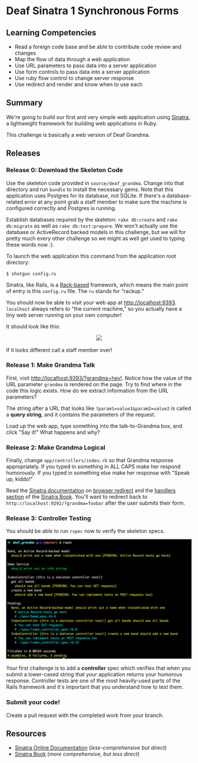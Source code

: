 # Deaf Sinatra 1 Synchronous Forms

## Learning Competencies

* Read a foreign code base and be able to contribute code review and changes
* Map the flow of data through a web application
* Use URL parameters to pass data into a server application
* Use form controls to pass data into a server application
* Use ruby flow control to change server response
* Use redirect and render and know when to use each

## Summary

We're going to build our first and very simple web application using
[Sinatra][], a lightweight framework for building web
applications in Ruby.

This challenge is basically a web version of Deaf Grandma.

## Releases

### Release 0: Download the Skeleton Code

Use the skeleton code provided in `source/deaf_grandma`.  Change into that
directory and run `bundle` to install the necessary gems.  Note that this
application uses Postgres for its database, not SQLite.  If there's a
database-related error at any point grab a staff member to make sure the
machine is configured correctly and Postgres is running.

Establish databases required by the skeleton: `rake db:create` and `rake
db:migrate` as well as `rake db:test:prepare`.  We won't actually use the
database or ActiveRecord backed models in this challenge, but we will for
pretty much every other challenge so we might as well get used to typing these
words now :).

To launch the web application this command from the application root directory:

```text
$ shotgun config.ru
```

Sinatra, like Rails, is a [Rack-based](http://rack.github.com/) framework,
which means the main point of entry is this `config.ru` file.  The `ru` stands
for "rackup."

You should now be able to visit your web app at
[http://localhost:9393](http://localhost:9393).  `localhost` always refers to
"the current machine," so you actually have a tiny web server running on your
own computer!

It should look like this:

<p style="text-align: center"><img src="http://f.cl.ly/items/0b1O350M1Z1P2i353B3I/Screen%20Shot%202013-02-17%20at%202.58.54%20PM.png"></p>

If it looks different call a staff member over!

### Release 1: Make Grandma Talk

First, visit
[http://localhost:9393/?grandma=hey!](http://localhost:9393/?grandma=hey!).
Notice how the value of the URL parameter `grandma` is rendered on the page.
Try to find where in the code this logic exists.  How do we extract information
from the URL parameters?

The string after a URL that looks like `?param1=value1&param2=value2` is called
a **query string**, and it contains the parameters of the request.

Load up the web app, type something into the talk-to-Grandma box, and click
"Say it!"  What happens and why?

### Release 2:  Make Grandma Logical

Finally, change `app/controllers/index.rb` so that Grandma response
appropriately.  If you typed in something in ALL CAPS make her respond
humorously.  If you typed in something else make her response with "Speak up,
kiddo!"

Read the [Sinatra documentation][] on [browser redirect][] and the [handlers
section][] of the [Sinatra Book][].  You'll want to redirect back to
`http://localhost:9292/?grandma=foobar` after the user submits their form.

### Release 3: Controller Testing

You should be able to run `rspec` now to verify the skeleton specs.

![green rspec run text](running_specs.png "Successful RSpec run")

Your first challenge is to add a **controller** spec which verifies
that when you submit a lower-cased string that your application returns your
humorous response.  Controller tests are one of the most heavily-used parts of
the Rails framework and it's important that you understand how to test them.

### Submit your code!

Create a pull request with the completed work from your branch.

## Resources

* [Sinatra Online Documentation][Sinatra] (_less-comprehensive but direct_)
* [Sinatra Book][Sinatra Book] (_more comprehensive, but less direct_)

[Sinatra documentation]: http://www.sinatrarb.com/intro
[browser redirect]: http://www.sinatrarb.com/intro#Browser%20Redirect
[handlers section]: http://sinatra-book.gittr.com/#handlers
[Sinatra Book]: http://sinatra-book.gittr.com/
[Sinatra]: http://www.sinatrarb.com/
